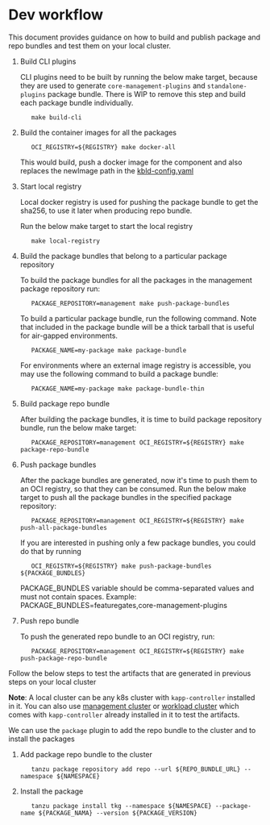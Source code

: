 # Dev workflow

This document provides guidance on how to build and publish package and repo bundles and test them on your local cluster.

1. Build CLI plugins

   CLI plugins need to be built by running the below make target, because they are used to generate
   `core-management-plugins` and `standalone-plugins` package bundle. There is WIP to remove this step and build each
   package bundle individually.

   ```shell
      make build-cli
   ```

2. Build the container images for all the packages

   ```shell
      OCI_REGISTRY=${REGISTRY} make docker-all
   ```

   This would build, push a docker image for the component and also replaces the newImage path in the [kbld-config.yaml](../../packages/kbld-config.yaml)

3. Start local registry

   Local docker registry is used for pushing the package bundle to get the sha256, to use it later when producing repo bundle.

   Run the below make target to start the local registry

   ```shell
      make local-registry
   ```

4. Build the package bundles that belong to a particular package repository

   To build the package bundles for all the packages in the management package repository run:

   ```shell
      PACKAGE_REPOSITORY=management make push-package-bundles
   ```

   To build a particular package bundle, run the following command.
   Note that included in the package bundle will be a thick tarball that is useful for air-gapped environments.

   ```shell
      PACKAGE_NAME=my-package make package-bundle
   ```

   For environments where an external image registry is accessible, you may use the following command to build a package bundle:

   ```shell
      PACKAGE_NAME=my-package make package-bundle-thin
   ```

5. Build package repo bundle

   After building the package bundles, it is time to build package repository bundle, run the below make
   target:

   ```shell
      PACKAGE_REPOSITORY=management OCI_REGISTRY=${REGISTRY} make package-repo-bundle
   ```

6. Push package bundles

   After the package bundles are generated, now it's time to push them to an OCI registry, so that they can be consumed.
   Run the below make target to push all the package bundles in the specified package repository:

   ```shell
      PACKAGE_REPOSITORY=management OCI_REGISTRY=${REGISTRY} make push-all-package-bundles
   ```

   If you are interested in pushing only a few package bundles, you could do that by running

   ```shell
      OCI_REGISTRY=${REGISTRY} make push-package-bundles ${PACKAGE_BUNDLES}
   ```

   PACKAGE_BUNDLES variable should be comma-separated values and must not contain spaces.
   Example: PACKAGE_BUNDLES=featuregates,core-management-plugins

7. Push repo bundle

   To push the generated repo bundle to an OCI registry, run:

   ```shell
      PACKAGE_REPOSITORY=management OCI_REGISTRY=${REGISTRY} make push-package-repo-bundle
   ```

Follow the below steps to test the artifacts that are generated in previous steps on your local cluster

**Note**: A local cluster can be any k8s cluster with `kapp-controller` installed in it.
You can also use [management cluster](https://github.com/vmware-tanzu/tanzu-framework/blob/main/cmd/cli/plugin/managementcluster/README.md)
or [workload cluster](https://github.com/vmware-tanzu/tanzu-framework/blob/main/cmd/cli/plugin/cluster/README.md) which
comes with `kapp-controller` already installed in it to test the artifacts.

We can use the `package` plugin to add the repo bundle to the cluster and to install the packages

1. Add package repo bundle to the cluster

   ```shell
      tanzu package repository add repo --url ${REPO_BUNDLE_URL} --namespace ${NAMESPACE}
   ```

2. Install the package

   ```shell
      tanzu package install tkg --namespace ${NAMESPACE} --package-name ${PACKAGE_NAMA} --version ${PACKAGE_VERSION}
   ```
